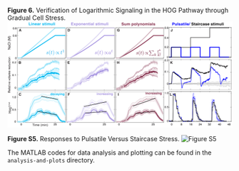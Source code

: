 **Figure 6.** Verification of Logarithmic Signaling in the HOG Pathway through Gradual Cell Stress.
![Figure 6](Jashnsaz_et_al_Figure6_v05-01.jpg)

**Figure S5.** Responses to Pulsatile Versus Staircase Stress.
![Figure S5](Jashnsaz_et_al_FigureS05_v01-01.jpg)

The MATLAB codes for data analysis and plotting can be found in the `analysis-and-plots` directory.

